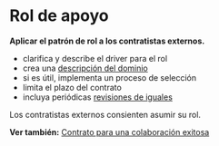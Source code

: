 # Rol de apoyo

<summary>
<strong>Aplicar el patrón de rol a los contratistas externos.</strong>
</summary>

- clarifica y describe el driver [](glossary:organizational-driver) para el rol [](section:role)
- crea una [descripción del dominio](section:clarify-and-develop-domains)
- si es útil, implementa un proceso de selección
- limita el plazo del contrato
- incluya periódicas [revisiones de iguales](section:peer-review)

Los contratistas externos consienten asumir su rol.

**Ver también:** [Contrato para una colaboración exitosa](section:contract-for-successful-collaboration)